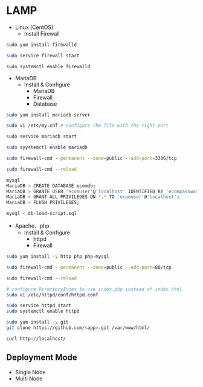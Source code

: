 # LAMP
- Linux (CentOS)
  - Install Firewall
```bash
sudo yum install firewalld

sudo service firewall start

sudo systemctl enable firewalld
```
- MariaDB
  - Install & Configure 
    - MariaDB
    - Firewall
    - Database
```bash
sudo yum install mariadb-server

sudo vi /etc/my.cnf # configure the file with the right port

sudo service mariadb start

sudo syystemctl enable mariadb

sudo firewall-cmd --permanent --zone=public --add-port=3306/tcp

sudo firewall-cmd --reload

mysql
MariaDB > CREATE DATABASE ecomdb;
MariaDB > GRANTE USER 'ecomuser'@'localhost' IDENTIFIED BY 'ecompassword'
MariaDB > GRANT ALL PRIVILEGES ON *.* TO 'ecomuser'@'localhost';
MariaDB > FLUSH PRIVILEGES;

mysql < db-load-script.sql
```
- Apache、php
  - Install & Configure
    - httpd
    - Firewall
```bash
sudo yum install -y http php php-mysql

sudo firewall-cmd --permanent --zone=public --add-port=80/tcp

sudo firewall-cmd --reload

# configure DirectoryIndex to use index.php instead of index.html
sudo vi /etc/httpd/conf/httpd.conf 

sudo service httpd start
sudo systemctl enable httpd

sudo yum install -y git
git clone https://github.com/<app>.git /var/www/html/

curl http://localhost/
```
## Deployment Mode
- Single Node
- Multi Node


